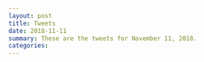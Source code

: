 ```yaml
---
layout: post
title: Tweets
date: 2018-11-11
summary: These are the tweets for November 11, 2018.
categories:
---
```


